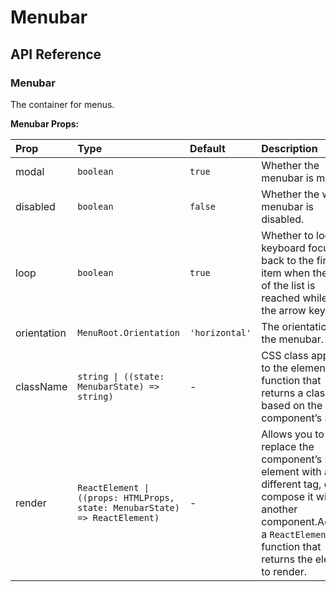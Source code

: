 # Menubar

[//]: types.ts '<-- Autogenerated By (do not edit the following markdown directly)'

## API Reference

### Menubar

The container for menus.

**Menubar Props:**

| Prop        | Type                                                                        | Default        | Description                                                                                                                                                                              |
| :---------- | :-------------------------------------------------------------------------- | :------------- | :--------------------------------------------------------------------------------------------------------------------------------------------------------------------------------------- |
| modal       | `boolean`                                                                   | `true`         | Whether the menubar is modal.                                                                                                                                                            |
| disabled    | `boolean`                                                                   | `false`        | Whether the whole menubar is disabled.                                                                                                                                                   |
| loop        | `boolean`                                                                   | `true`         | Whether to loop keyboard focus back to the first item when the end of the list is reached while using the arrow keys.                                                                    |
| orientation | `MenuRoot.Orientation`                                                      | `'horizontal'` | The orientation of the menubar.                                                                                                                                                          |
| className   | `string \| ((state: MenubarState) => string)`                               | -              | CSS class applied to the element, or a function that returns a class based on the component’s state.                                                                                     |
| render      | `ReactElement \| ((props: HTMLProps, state: MenubarState) => ReactElement)` | -              | Allows you to replace the component’s HTML element with a different tag, or compose it with another component.Accepts a `ReactElement` or a function that returns the element to render. |
